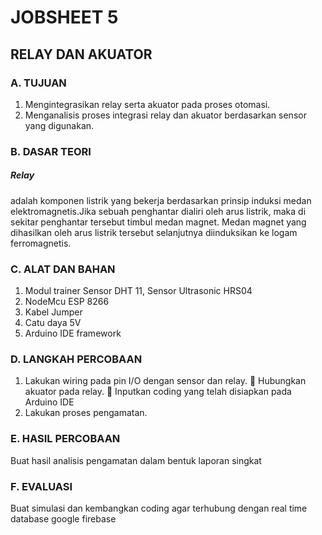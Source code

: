 # JOBSHEET 5
## RELAY DAN AKUATOR

### A. TUJUAN
1. Mengintegrasikan relay serta akuator pada proses otomasi.
2. Menganalisis proses integrasi relay dan akuator berdasarkan sensor yang digunakan.

### B. DASAR TEORI

##### Relay
adalah komponen listrik yang bekerja berdasarkan prinsip induksi medan elektromagnetis.Jika
sebuah penghantar dialiri oleh arus listrik, maka di sekitar penghantar tersebut timbul medan
magnet. Medan magnet yang dihasilkan oleh arus listrik tersebut selanjutnya diinduksikan ke
logam ferromagnetis.

### C. ALAT DAN BAHAN

1. Modul trainer Sensor DHT 11, Sensor Ultrasonic HRS04
2. NodeMcu ESP 8266
3. Kabel Jumper
4. Catu daya 5V
5. Arduino IDE framework

### D. LANGKAH PERCOBAAN

1. Lakukan wiring pada pin I/O dengan sensor dan relay.  Hubungkan akuator pada relay.  Inputkan coding yang telah disiapkan pada Arduino IDE
2. Lakukan proses pengamatan.

### E. HASIL PERCOBAAN

Buat hasil analisis pengamatan dalam bentuk laporan singkat

### F. EVALUASI

Buat simulasi dan kembangkan coding agar terhubung dengan real time database google firebase
